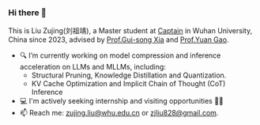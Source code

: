 ### Hi there 👋

This is Liu Zujing(刘祖靖), a Master student at [Captain](http://www.captain-whu.com/en/team/) in Wuhan University, China since 2023, advised by [Prof.Gui-song Xia](http://www.captain-whu.com/zh/person/xiaguisong.html) and [Prof.Yuan Gao](https://yuan-gao.net/).

- 🔍 I’m currently working on model compression and inference acceleration on LLMs and MLLMs, including:
  - Structural Pruning, Knowledge Distillation and Quantization.
  - KV Cache Optimization and Implicit Chain of Thought (CoT) Inference
- 💻 I'm actively seeking internship and visiting opportunities 🥺🤗
- 📫 Reach me: <zujing.liu@whu.edu.cn> or <zjliu828@gmail.com>.

<!--
[![GitHub Streak](https://streak-stats.demolab.com/?user=liuxiaozhu01)](https://git.io/streak-stats)
![My GitHub stats](https://github-readme-stats.vercel.app/api?username=liuxiaozhu01&show_icons=true&theme=transparent)
-->

<!--
**liuxiaozhu01/liuxiaozhu01** is a ✨ _special_ ✨ repository because its `README.md` (this file) appears on your GitHub profile.

Here are some ideas to get you started:

- 🔭 I’m currently working on ...
- 🌱 I’m currently learning ...
- 👯 I’m looking to collaborate on ...
- 🤔 I’m looking for help with ...
- 💬 Ask me about ...
- 📫 How to reach me: ...
- 😄 Pronouns: ...
- ⚡ Fun fact: ...
-->
